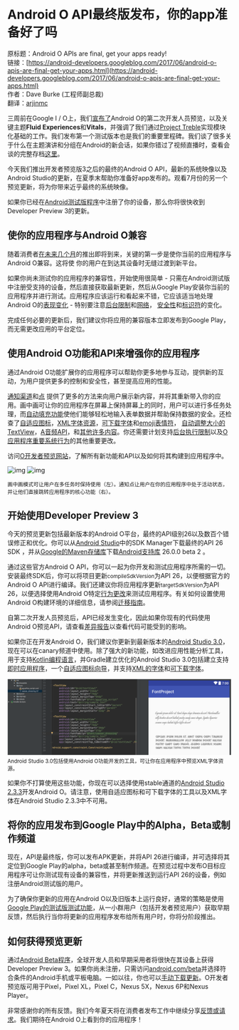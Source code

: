 # Android O API最终版发布，你的app准备好了吗

原标题：Android O APIs are final, get your apps ready!  
链接：[https://android-developers.googleblog.com/2017/06/android-o-apis-are-final-get-your-apps.html](https://android-developers.googleblog.com/2017/06/android-o-apis-are-final-get-your-apps.html)  
作者：Dave Burke (工程师副总裁)  
翻译：[arjinmc](https://github.com/arjinmc)  

三周前在Google I / O上，我们[宣布了](https://android-developers.googleblog.com/2017/05/whats-new-in-android-o-developer.html)Android O的第二次开发人员预览，以及关键主题<strong>Fluid Experiences</strong>和<strong>Vitals</strong>，并强调了我们通过[Project Treble](https://android-developers.googleblog.com/2017/05/here-comes-treble-modular-base-for.html)实现模块化基础的工作。我们发布第一个测试版本也是我们的重要里程碑。我们谈了很多关于什么在主题演讲和分组在Android的新会话，如果你错过了视频直播时，查看会谈的完整存档[这里](https://www.youtube.com/user/androiddevelopers/playlists?sort=dd&view=50&shelf_id=14)。

今天我们推出开发者预览版3之后的最终的Android O API，最新的系统映像以及Android Studio的更新，在夏季末帮助你准备好app发布的。观看7月份的另一个预览更新，将为你带来近乎最终的系统映像。

如果你已经在[Android测试版程序](http://android.com/beta)中注册了你的设备，那么你将很快收到Developer Preview 3的更新。

## 使你的应用程序与Android O兼容

随着消费者[在未来几个月](https://developer.android.com/preview/migration.html)的推出即将到来，关键的第一步是使你当前的应用程序与Android O兼容。这将使 你的用户在到达其设备时无缝过渡到新平台。

如果你尚未测试你的应用程序的兼容性，开始使用很简单 - 只需在Android测试版中注册受支持的设备，然后直接获取最新更新，然后从Google Play安装你当前的应用程序并进行测试。应用程序应该运行和看起来不错，它应该适当地处理Android O的[表现变化](https://developer.android.com/preview/behavior-changes.html) - 特别要注意[后台限制](https://developer.android.com/preview/behavior-changes.html#abll)和[网络](https://developer.android.com/preview/behavior-changes.html#networking-all)， [安全性](https://developer.android.com/preview/behavior-changes.html#security-all)和[标识符](https://developer.android.com/preview/behavior-changes.html#privacy-all)的变化。

完成任何必要的更新后，我们建议你将应用的兼容版本立即发布到Google Play，而无需更改应用的平台定位。

## 使用Android O功能和API来增强你的应用程序

通过Android O功能扩展你的应用程序可以帮助你更多地参与互动，提供新的互动，为用户提供更多的控制和安全性，甚至提高应用的性能。

[通知渠道](https://developer.android.com/preview/features/notification-channels.html)和[点](https://developer.android.com/preview/features/notification-badges.html) 提供了更多的方法来向用户展示新内容，并将其重新带入你的应用。画中画可让你的应用程序在屏幕上保持屏幕上的同时，用户可以进行多任务处理，而[自动填充功能](https://developer.android.com/preview/features/autofill.html#optimizing_your_app_for_autofill)使他们能够轻松地输入表单数据并帮助保持数据的安全。还检查了[自适应图标](https://developer.android.com/preview/features/adaptive-icons.html)，[XML字体资源](https://developer.android.com/preview/features/fonts-in-xml.html)，[可下载字体](https://developer.android.com/preview/features/downloadable-fonts.html)和[emoji表情符](https://developer.android.com/preview/features/emoji-compat.html)， [自动调整大小的TextView](https://developer.android.com/preview/features/autosizing-textview.html)，[A音频API](https://developer.android.com/ndk/guides/audio/aaudio/aaudio.html)，和[其他许多内容](https://developer.android.com/preview/api-overview.html)。你还需要计划支持[后台执行限制](https://developer.android.com/preview/features/background.html)以及[O应用程序重要系统行为](https://developer.android.com/preview/behavior-changes.html#o-apps)的其他重要更改。

访问[O开发者预览网站](https://developer.android.com/preview/index.html)，了解所有新功能和API以及如何将其构建到应用程序中。

![img](../images/2017.5.17.androido.1.gif)
![img](../images/2017.5.17.androido.2.gif)  

<small>画中画模式可让用户在多任务时保持使用（左）。通知点让用户在你的应用程序中处于活动状态，并让他们直接跳转应用程序的核心功能（右）。</small>

## 开始使用Developer Preview 3

今天的预览更新包括最新版本的Android O平台，最终的API级别26以及数百个错误修正和优化。你可以从[Android Studio](https://developer.android.com/studio/index.html?utm_campaign=android_launch_npreview_061516&utm_source=anddev&utm_medium=blog)中的SDK Manager下载最终的API 26 SDK ，并从[Google的Maven存储库](https://developer.android.com/studio/build/dependencies.html#google-maven)下载[Android支持库](https://developer.android.com/topic/libraries/support-library/revisions.html?utm_campaign=android_launch_npreview_061516&utm_source=anddev&utm_medium=blog) 26.0.0 beta 2 。

通过这些官方Android O API，你可以一起为你开发和测试应用程序所需的一切。安装最终SDK后，你可以将项目更新<small>compileSdkVersion</small>为API 26，以便根据官方的Android O API进行编译。我们还建议你将应用程序更新<small>targetSdkVersion</small>为API 26，以便选择使用Android O特定[行为更改](https://developer.android.com/preview/behavior-changes.html?utm_campaign=android_launch_npreview_061516&utm_source=anddev&utm_medium=blog)来测试应用程序。有关如何设置使用Android O构建环境的详细信息，请参阅[迁移指南](https://developer.android.com/preview/migration.html#bfa)。

自第二次开发人员预览后，API已经发生变化，因此如果你现有的代码使用Android O预览API，请查看[差异报告](https://developer.android.com/sdk/api_diff/26-incr/changes.html)以查看代码可能受到的影响。

如果你正在开发Android O，我们建议你更新到最新版本的[Android Studio 3.0](https://android-developers.googleblog.com/2017/05/android-studio-3-0-canary1.html)，现在可以在canary频道中使用。除了强大的新功能，如改进应用性能分析工具，用于支持[Kotlin编程语言](http://android-developers.googleblog.com/2017/05/android-announces-support-for-kotlin.html)，并Gradle建立优化的Android Studio 3.0包括建立支持[即时应用程序](https://android-developers.googleblog.com/2017/05/android-instant-apps-is-open-to-all.html)，一个[自适应图标向导](https://developer.android.com/preview/features/adaptive-icons.html)，并支持[XML的字体](https://developer.android.com/preview/features/working-with-fonts.html)和[可下载字体](https://developer.android.com/preview/features/downloadable-fonts.html)。

![img](../images/2017.6.8.3.png)  
<small>Android Studio 3.0包括使用Android O功能开发的工具，可让你在应用程序中预览XML字体资源。</small>

如果你不打算使用这些功能，你现在可以选择使用stable通道的[Android Studio 2.3.3](https://developer.android.com/studio/index.html)开发Android O。请注意，使用自适应图标和可下载字体的工具以及XML字体在Android Studio 2.3.3中不可用。

## 将你的应用发布到Google Play中的Alpha，Beta或制作频道

现在，API是最终版，你可以发布APK更新，并将API 26进行编译，并可选择将其定位到Google Play的alpha，beta或甚至制作频道。在预览过程中发布O目标应用程序可让你测试现有设备的兼容性，并将更新推送到运行API 26的设备，例如注册Android测试版的用户。

为了确保你更新的应用在Android O以及旧版本上运行良好，通常的策略是使用[Google Play的测试版测试功能](https://developer.android.com/distribute/engage/beta.html?utm_campaign=android_launch_npreview_061516&utm_source=anddev&utm_medium=blog)，从一小群用户（包括开发者预览用户）获取早期反馈，然后执行当你将更新的应用程序发布给所有用户时，你将分阶段推出。

## 如何获得预览更新

通过[Android Beta程序](https://android.com/beta)，全球开发人员和早期采用者将很快在其设备上获得Developer Preview 3。如果你尚未注册，只需访问[android.com/beta](https://android.com/beta)并选择符合条件的Android手机或平板电脑。一如以往，你也可以[手动下载更新](https://developer.android.com/preview/download.html?utm_campaign=android_launch_npreview_061516&utm_source=anddev&utm_medium=blog#flash)。O开发者预览版可用于Pixel，Pixel XL，Pixel C，Nexus 5X，Nexus 6P和Nexus Player。

非常感谢你的所有反馈。我们今年夏天将在消费者发布工作中继续分享[反馈或请求](https://developer.android.com/preview/feedback.html)。我们期待在Android O上看到你的应用程序！
